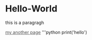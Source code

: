 <html>
  <head>
    <title>Hello-World</title>
    <h1>Hello-World</h1>
  </head>
  <body>
    <p>this is a paragragh<p>
    <a style="color:rgb(80,80,80);" href="http://worldofchaos.github.io">my another page</a>
'''python
    print('hello')
